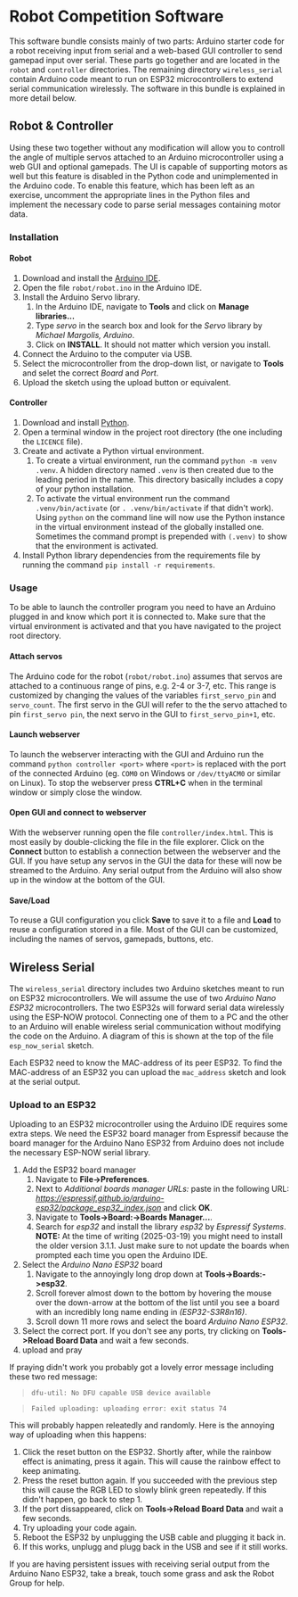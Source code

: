 # Robot Competition Software
This software bundle consists mainly of two parts: Arduino starter code for a
robot receiving input from serial and a web-based GUI controller to send gamepad
input over serial. These parts go together and are located in the `robot` and
`controller` directories. The remaining directory `wireless_serial` contain
Arduino code meant to run on ESP32 microcontrollers to extend serial
communication wirelessly. The software in this bundle is explained in more
detail below.


## Robot & Controller
Using these two together without any modification will allow you to controll the
angle of multiple servos attached to an Arduino microcontroller using a web GUI
and optional gamepads. The UI is capable of supporting motors as well but this
feature is disabled in the Python code and unimplemented in the Arduino code. To
enable this feature, which has been left as an exercise, uncomment the
appropriate lines in the Python files and implement the necessary code to parse
serial messages containing motor data.

### Installation

#### Robot
1. Download and install the [Arduino IDE](https://www.arduino.cc/en/software).
2. Open the file `robot/robot.ino` in the Arduino IDE.
3. Install the Arduino Servo library.
    1. In the Arduino IDE, navigate to **Tools** and click on
	**Manage libraries...**
	2. Type *servo* in the search box and look for the *Servo* library by
	*Michael Margolis, Arduino*.
	3. Click on **INSTALL**. It should not matter which version you install.
4. Connect the Arduino to the computer via USB.
5. Select the microcontroller from the drop-down list, or navigate to **Tools**
and selet the correct *Board* and *Port*.
6. Upload the sketch using the upload button or equivalent.

#### Controller

1. Download and install [Python](https://www.python.org/downloads/).
2. Open a terminal window in the project root directory (the one including the
`LICENCE` file).
3. Create and activate a Python virtual environment.
    1. To create a virtual environment, run the command `python -m venv .venv`.
	A hidden directory named `.venv` is then created due to the leading period
	in the name. This directory basically includes a copy of your python
	installation.
	2. To activate the virtual environment run the command `.venv/bin/activate`
	(or `. .venv/bin/activate` if that didn't work). Using `python` on the
	command line will now use the Python instance in the virtual environment
	instead of the globally installed one. Sometimes the command prompt is
	prepended with `(.venv)` to show that the environment is activated.
4. Install Python library dependencies from the requirements file by running the
command `pip install -r requirements`.

### Usage
To be able to launch the controller program you need to have an Arduino plugged
in and know which port it is connected to. Make sure that the virtual
environment is activated and that you have navigated to the project root
directory.

#### Attach servos
The Arduino code for the robot (`robot/robot.ino`) assumes that servos are
attached to a continuous range of pins, e.g. 2-4 or 3-7, etc. This range is
customized by changing the values of the variables `first_servo_pin` and
`servo_count`. The first servo in the GUI will refer to the the servo attached
to pin `first_servo pin`, the next servo in the GUI to `first_servo_pin+1`, etc.

#### Launch webserver
To launch the webserver interacting with the GUI and Arduino run the command
`python controller <port>` where `<port>` is replaced with the port of the
connected Arduino (eg. `COM0` on Windows or `/dev/ttyACM0` or similar on Linux).
To stop the webserver press **CTRL+C** when in the terminal window or simply
close the window.

#### Open GUI and connect to webserver
With the webserver running open the file `controller/index.html`. This is most
easily by double-clicking the file in the file explorer. Click on the
**Connect** button to establish a connection between the webserver and the GUI.
If you have setup any servos in the GUI the data for these will now be streamed
to the Arduino. Any serial output from the Arduino will also show up in the
window at the bottom of the GUI.

#### Save/Load
To reuse a GUI configuration you click **Save** to save it to a file and
**Load** to reuse a configuration stored in a file. Most of the GUI can be
customized, including the names of servos, gamepads, buttons, etc.


## Wireless Serial
The `wireless_serial` directory includes two Arduino sketches meant to run on
ESP32 microcontrollers. We will assume the use of two *Arduino Nano ESP32*
microcontrollers. The two ESP32s will forward serial data wirelessly
using the ESP-NOW protocol. Connecting one of them to a PC and the other to an
Arduino will enable wireless serial communication without modifying the code on
the Arduino. A diagram of this is shown at the top of the file `esp_now_serial`
sketch.

Each ESP32 need to know the MAC-address of its peer ESP32. To find the
MAC-address of an ESP32 you can upload the `mac_address` sketch and look at the
serial output.

### Upload to an ESP32
Uploading to an ESP32 microcontroller using the Arduino IDE requires some extra
steps. We need the ESP32 board manager from Espressif because the board manager
for the Arduino Nano ESP32 from Arduino does not include the necessary ESP-NOW
serial library.

1. Add the ESP32 board manager
    1. Navigate to **File->Preferences**.
	2. Next to *Additional boards manager URLs:* paste in the following URL: 
	*https://espressif.github.io/arduino-esp32/package_esp32_index.json* and
	click **OK**.
	3. Navigate to **Tools->Board:->Boards Manager...**.
	4. Search for *esp32* and install the library *esp32* by *Espressif
	Systems*. **NOTE:** At the time of writing (2025-03-19) you might need to
	install the older version 3.1.1. Just make sure to not update the boards
	when prompted each time you open the Arduino IDE.
2. Select the *Arduino Nano ESP32* board
    1. Navigate to the annoyingly long drop down at **Tools->Boards:->esp32**.
	2. Scroll forever almost down to the bottom by hovering the mouse over the
	down-arrow at the bottom of the list until you see a board with an
	incredibly long name ending in *(ESP32-S3R8n16)*.
	3. Scroll down 11 more rows and select the board *Arduino Nano ESP32*.
3. Select the correct port. If you don't see any ports, try clicking on
**Tools->Reload Board Data** and wait a few seconds.
4. upload and pray

If praying didn't work you probably got a lovely error message including these
two red message:

> `dfu-util: No DFU capable USB device available`

> `Failed uploading: uploading error: exit status 74`

This will probably happen releatedly and randomly. Here is the annoying way of
uploading when this happens:
1. Click the reset button on the ESP32. Shortly after, while the rainbow effect
is animating, press it again. This will cause the rainbow effect to keep
animating.
2. Press the reset button again. If you succeeded with the previous step this
will cause the RGB LED to slowly blink green repeatedly. If this didn't happen,
go back to step 1.
3. If the port dissappeared, click on **Tools->Reload Board Data** and wait a
few seconds.
4. Try uploading your code again.
5. Reboot the ESP32 by unplugging the USB cable and plugging it back in.
6. If this works, unplugg and plugg back in the USB and see if it still works.

If you are having persistent issues with receiving serial output from the
Arduino Nano ESP32, take a break, touch some grass and ask the Robot Group for
help.
